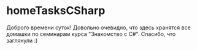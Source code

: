# homeTasksCSharp
Доброго времени суток!
Довольно очевидно, что здесь хранятся все домашки по семинарам курса "Знакомство с С#".
Спасибо, что заглянули :)
